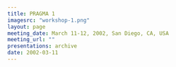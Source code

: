 ```yaml
---
title: PRAGMA 1 
imagesrc: "workshop-1.png"
layout: page
meeting_date: March 11-12, 2002, San Diego, CA, USA
meeting_url: "" 
presentations: archive
date: 2002-03-11
---
```


